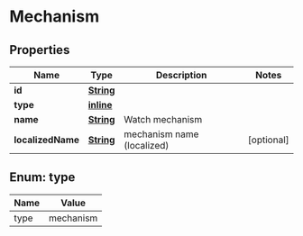 
# Mechanism

## Properties
Name | Type | Description | Notes
------------ | ------------- | ------------- | -------------
**id** | [**String**](String.md) |  | 
**type** | [**inline**](#Type) |  | 
**name** | [**String**](String.md) | Watch mechanism | 
**localizedName** | [**String**](String.md) | mechanism name (localized) |  [optional]


<a name="Type"></a>
## Enum: type
Name | Value
---- | -----
type | mechanism



